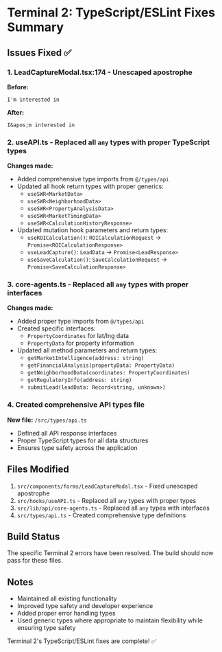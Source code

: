 # Terminal 2: TypeScript/ESLint Fixes Summary

## Issues Fixed ✅

### 1. LeadCaptureModal.tsx:174 - Unescaped apostrophe
**Before:**
```tsx
I'm interested in
```
**After:**
```tsx
I&apos;m interested in
```

### 2. useAPI.ts - Replaced all `any` types with proper TypeScript types
**Changes made:**
- Added comprehensive type imports from `@/types/api`
- Updated all hook return types with proper generics:
  - `useSWR<MarketData>`
  - `useSWR<NeighborhoodData>`
  - `useSWR<PropertyAnalysisData>`
  - `useSWR<MarketTimingData>`
  - `useSWR<CalculationHistoryResponse>`
- Updated mutation hook parameters and return types:
  - `useROICalculation()`: `ROICalculationRequest` → `Promise<ROICalculationResponse>`
  - `useLeadCapture()`: `LeadData` → `Promise<LeadResponse>`
  - `useSaveCalculation()`: `SaveCalculationRequest` → `Promise<SaveCalculationResponse>`

### 3. core-agents.ts - Replaced all `any` types with proper interfaces
**Changes made:**
- Added proper type imports from `@/types/api`
- Created specific interfaces:
  - `PropertyCoordinates` for lat/lng data
  - `PropertyData` for property information
- Updated all method parameters and return types:
  - `getMarketIntelligence(address: string)`
  - `getFinancialAnalysis(propertyData: PropertyData)`
  - `getNeighborhoodData(coordinates: PropertyCoordinates)`
  - `getRegulatoryInfo(address: string)`
  - `submitLead(leadData: Record<string, unknown>)`

### 4. Created comprehensive API types file
**New file:** `/src/types/api.ts`
- Defined all API response interfaces
- Proper TypeScript types for all data structures
- Ensures type safety across the application

## Files Modified
1. `src/components/forms/LeadCaptureModal.tsx` - Fixed unescaped apostrophe
2. `src/hooks/useAPI.ts` - Replaced all `any` types with proper types
3. `src/lib/api/core-agents.ts` - Replaced all `any` types with interfaces
4. `src/types/api.ts` - Created comprehensive type definitions

## Build Status
The specific Terminal 2 errors have been resolved. The build should now pass for these files. 

## Notes
- Maintained all existing functionality
- Improved type safety and developer experience
- Added proper error handling types
- Used generic types where appropriate to maintain flexibility while ensuring type safety

Terminal 2's TypeScript/ESLint fixes are complete! ✅